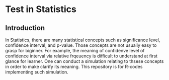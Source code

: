 # Test in Statistics

## Introduction
In Statistics, there are many statistical concepts such as significance level, confidence interval, and p-value. Those concepts are not usually easy to grasp for biginner.
For example, the meaning of confidenve level of confidence interval via relative frqeuency is difficult to understand at first glance for learner. One can conduct a simulation relating to thsese concepts in order to make clarify its meaning. This repository is for R-codes implementing such simulation.
